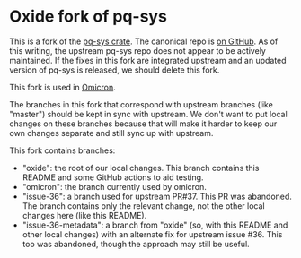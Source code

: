 # Oxide fork of pq-sys

This is a fork of the [pq-sys crate](https://crates.io/crates/pq-sys).  The
canonical repo is [on GitHub](https://github.com/sgrif/pq-sys).  As of this
writing, the upstream pq-sys repo does not appear to be actively maintained.  If
the fixes in this fork are integrated upstream and an updated version of pq-sys
is released, we should delete this fork.

This fork is used in [Omicron](https://github.com/oxidecomputer/omicron).

The branches in this fork that correspond with upstream branches (like "master")
should be kept in sync with upstream.  We don't want to put local changes on
these branches because that will make it harder to keep our own changes separate
and still sync up with upstream.

This fork contains branches:

- "oxide": the root of our local changes.  This branch contains this README and
  some GitHub actions to aid testing.
- "omicron": the branch currently used by omicron.
- "issue-36": a branch used for upstream PR#37.  This PR was abandoned.  The
  branch contains only the relevant change, not the other local changes here
  (like this README).
- "issue-36-metadata": a branch from "oxide" (so, with this README and other
  local changes) with an alternate fix for upstream issue #36.  This too was
  abandoned, though the approach may still be useful.
